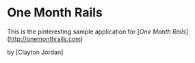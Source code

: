  # One Month Rails

 This is the pinteresting sample application for [*One Month Rails*] (http://onemonthrails.com)

 by [Clayton Jordan]
